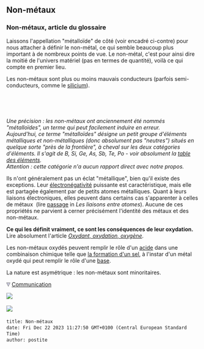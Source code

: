 ## Non-métaux
### Non-métaux, article du glossaire
 Laissons l'appellation "métalloïde" de côté (voir encadré ci-contre) pour nous attacher à définir le non-métal, ce qui semble beaucoup plus important à de nombreux points de vue. Le non-métal, c'est pour ainsi dire la moitié de l'univers matériel (pas en termes de quantité), voilà ce qui compte en premier lieu.

Les non-métaux sont plus ou moins mauvais conducteurs (parfois semi-conducteurs, comme le [silicium](silicium.html)).

 

 

_Une précision : les non-métaux ont anciennement été nommés "métalloïdes", un terme qui peut facilement induire en erreur.  
Aujourd'hui, ce terme "métalloïdes" désigne un petit groupe d'éléments métalliques et non-métalliques (donc absolument pas "neutres") situés en quelque sorte "près de la frontière", à cheval sur les deux catégories d'éléments. Il s'agit de B, Si, Ge, As, Sb, Te, Po - voir absolument la [table des éléments](annexe1.html).  
Attention : cette catégorie n'a aucun rapport direct avec notre propos._

Ils n'ont généralement pas un éclat "métallique", bien qu'il existe des exceptions. Leur [électronégativité](e.html#electonegativite) puissante est caractéristique, mais elle est partagée également par de petits atomes métalliques. Quant à leurs liaisons électroniques, elles peuvent dans certains cas s'apparenter à celles de métaux  (lire [passage](liaisons.html#metalliques) in _Les liaisons entre atomes_). Aucune de ces propriétés ne parvient à cerner précisément l'identité des métaux et des non-métaux.

**Ce qui les définit vraiment, ce sont les conséquences de leur oxydation.** Lire absolument l'article _[Oxydant, oxydation, oxygène](oxygene.html)_.

Les non-métaux oxydés peuvent remplir le rôle d'un [acide](acides.html) dans une combinaison chimique telle que [la formation d'un sel](formationdesels.html), à l'instar d'un métal oxydé qui peut remplir le rôle d'une [base](base.html).

La nature est asymétrique : les non-métaux sont minoritaires.



![](images/flechebas.gif) [Communication](http://www.artrealite.com/annonceurs.htm) 

[![](https://cbonvin.fr/sites/regie.artrealite.com/visuels/campagne1.png)](index-2.html#20131014)

![](https://cbonvin.fr/sites/regie.artrealite.com/visuels/campagne2.png)
```
title: Non-métaux
date: Fri Dec 22 2023 11:27:50 GMT+0100 (Central European Standard Time)
author: postite
```
